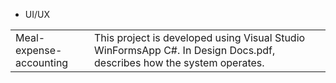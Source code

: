  - UI/UX
<table>
  <tr>
    <td valign="top" width="25%">Meal-expense-accounting</td>
    <td valign="top" width="75%">This project is developed using Visual Studio WinFormsApp C#.
In Design Docs.pdf, describes how the system operates.</td>
  </tr>
</table>
